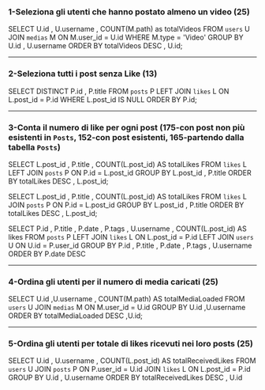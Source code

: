 ### 1-Seleziona gli utenti che hanno postato almeno un video (25)

SELECT U.id
, U.username
, COUNT(M.path) as totalVideos
FROM `users` U
JOIN `medias` M ON M.user_id = U.id
WHERE M.type = 'Video'
GROUP BY U.id
, U.username
ORDER BY totalVideos DESC
, U.id;

<hr>

### 2-Seleziona tutti i post senza Like (13)

SELECT DISTINCT P.id
, P.title
FROM `posts` P
LEFT JOIN `likes` L ON L.post_id = P.id
WHERE L.post_id IS NULL
ORDER BY P.id;

<hr>

### 3-Conta il numero di like per ogni post (175-con post non più esistenti in `Posts`, 152-con post esistenti, 165-partendo dalla tabella `Posts`)

SELECT L.post_id
, P.title
, COUNT(L.post_id) AS totalLikes
FROM `likes` L
LEFT JOIN `posts` P ON P.id = L.post_id
GROUP BY L.post_id
, P.title
ORDER BY totalLikes DESC
, L.post_id;

SELECT L.post_id
, P.title
, COUNT(L.post_id) AS totalLikes
FROM `likes` L
JOIN `posts` P ON P.id = L.post_id
GROUP BY L.post_id
, P.title
ORDER BY totalLikes DESC
, L.post_id;

SELECT P.id
, P.title
, P.date
, P.tags
, U.username
, COUNT(L.post_id) AS likes
FROM `posts` P
LEFT JOIN `likes` L ON L.post_id = P.id
LEFT JOIN `users` U ON U.id = P.user_id
GROUP BY P.id
, P.title
, P.date
, P.tags
, U.username
ORDER BY P.date DESC

<hr>

### 4-Ordina gli utenti per il numero di media caricati (25)

SELECT U.id
,U.username
, COUNT(M.path) AS totalMediaLoaded
FROM `users` U
JOIN `medias` M ON M.user_id = U.id
GROUP BY U.id
,U.username
ORDER BY totalMediaLoaded DESC
,U.id;

<hr>

### 5-Ordina gli utenti per totale di likes ricevuti nei loro posts (25)

SELECT U.id
, U.username
, COUNT(L.post_id) AS totalReceivedLikes
FROM `users` U
JOIN `posts` P ON P.user_id = U.id
JOIN `likes` L ON L.post_id = P.id
GROUP BY U.id
, U.username
ORDER BY totalReceivedLikes DESC
, U.id

